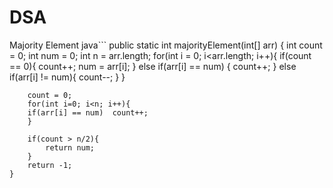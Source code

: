 # DSA

Majority Element
java```
 public static int majorityElement(int[] arr) {
        int count = 0;
        int num = 0;
        int n = arr.length;
        for(int i = 0; i<arr.length; i++){
            if(count == 0){
                count++;
                num = arr[i];
            }
            else if(arr[i] == num) {
                count++;
            }
            else if(arr[i] != num){
                count--;
            }
        }

        count = 0;
        for(int i=0; i<n; i++){
        if(arr[i] == num)  count++;
        }
        
        if(count > n/2){
            return num;
        }
        return -1;
    }
```
